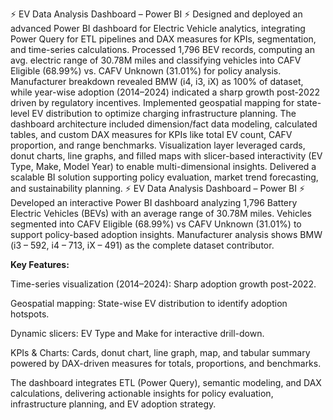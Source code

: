⚡ EV Data Analysis Dashboard – Power BI ⚡
Designed and deployed an advanced Power BI dashboard for Electric Vehicle analytics, integrating Power Query for ETL pipelines and DAX measures for KPIs, segmentation, and time-series calculations. Processed 1,796 BEV records, computing an avg. electric range of 30.78M miles and classifying vehicles into CAFV Eligible (68.99%) vs. CAFV Unknown (31.01%) for policy analysis. Manufacturer breakdown revealed BMW (i4, i3, iX) as 100% of dataset, while year-wise adoption (2014–2024) indicated a sharp growth post-2022 driven by regulatory incentives. Implemented geospatial mapping for state-level EV distribution to optimize charging infrastructure planning.
The dashboard architecture included dimension/fact data modeling, calculated tables, and custom DAX measures for KPIs like total EV count, CAFV proportion, and range benchmarks. Visualization layer leveraged cards, donut charts, line graphs, and filled maps with slicer-based interactivity (EV Type, Make, Model Year) to enable multi-dimensional insights. Delivered a scalable BI solution supporting policy evaluation, market trend forecasting, and sustainability planning.
⚡ EV Data Analysis Dashboard – Power BI ⚡
Developed an interactive Power BI dashboard analyzing 1,796 Battery Electric Vehicles (BEVs) with an average range of 30.78M miles. Vehicles segmented into CAFV Eligible (68.99%) vs CAFV Unknown (31.01%) to support policy-based adoption insights. Manufacturer analysis shows BMW (i3 – 592, i4 – 713, iX – 491) as the complete dataset contributor.

**Key Features:**

Time-series visualization (2014–2024): Sharp adoption growth post-2022.

Geospatial mapping: State-wise EV distribution to identify adoption hotspots.

Dynamic slicers: EV Type and Make for interactive drill-down.

KPIs & Charts: Cards, donut chart, line graph, map, and tabular summary powered by DAX-driven measures for totals, proportions, and benchmarks.

The dashboard integrates ETL (Power Query), semantic modeling, and DAX calculations, delivering actionable insights for policy evaluation, infrastructure planning, and EV adoption strategy.
